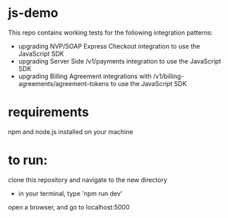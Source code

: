 # js-demo

This repo contains working tests for the following integration patterns:

- upgrading NVP/SOAP Express Checkout integration to use the JavaScript SDK
- upgrading Server Side /v1/payments integration to use the JavaScript SDK
- upgrading Billing Agreement integrations with /v1/billing-agreements/agreement-tokens to use the JavaScript SDK

# requirements

npm and node.js installed on your machine

# to run:

clone this repository and navigate to the new directory
  - in your terminal, type 'npm run dev'
  
open a browser, and go to localhost:5000
